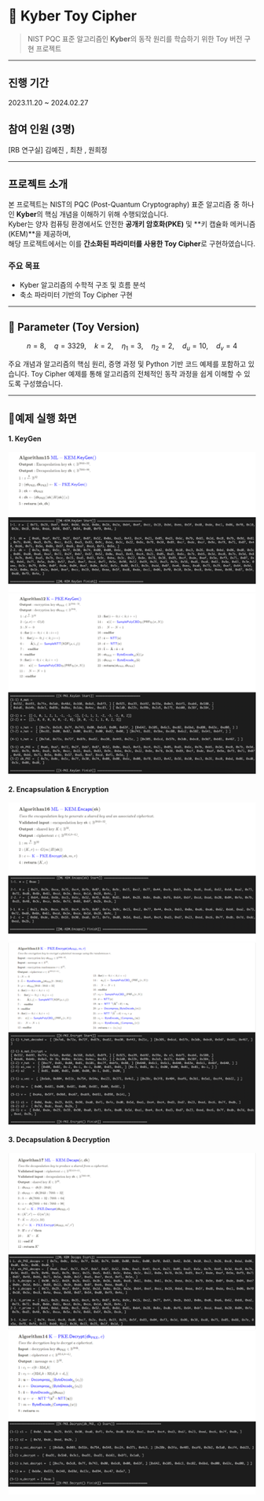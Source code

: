 # 🔐 Kyber Toy Cipher

> NIST PQC 표준 알고리즘인 **Kyber**의 동작 원리를 학습하기 위한 Toy 버전 구현 프로젝트

---

## 진행 기간
2023.11.20 ~ 2024.02.27

## 참여 인원 (3명)
[RB 연구실] 김예진 , 최찬 , 원희정

---

## 프로젝트 소개

본 프로젝트는 NIST의 PQC (Post-Quantum Cryptography) 표준 알고리즘 중 하나인 **Kyber**의 핵심 개념을 이해하기 위해 수행되었습니다.  
Kyber는 양자 컴퓨팅 환경에서도 안전한 **공개키 암호화(PKE)** 및 **키 캡슐화 메커니즘(KEM)**을 제공하며,  
해당 프로젝트에서는 이를 **간소화된 파라미터를 사용한 Toy Cipher**로 구현하였습니다.

### 주요 목표
- Kyber 알고리즘의 수학적 구조 및 흐름 분석
- 축소 파라미터 기반의 Toy Cipher 구현
  
---

## **🔅 Parameter (Toy Version)**


$$
n = 8,\quad q = 3329,\quad k = 2,\quad \eta_1 = 3,\quad \eta_2 = 2,\quad d_u = 10,\quad d_v = 4
$$

주요 개념과 알고리즘의 핵심 원리, 증명 과정 및 Python 기반 코드 예제를 포함하고 있습니다. Toy Cipher 예제를 통해 알고리즘의 전체적인 동작 과정을 쉽게 이해할 수 있도록 구성했습니다.


---
## **🔅예제 실행 화면**

#### 1. KeyGen
![KEM KeyGen](images/KEMGen.png)
![PKE KeyGen](images/PKEGen.png)

#### 2. Encapsulation & Encryption
![KEM Encapsulation](images/KEMEncaps.png)
![PKE Encryption](images/PKEEncrypt.png)

#### 3. Decapsulation & Decryption
![KEM Decapsulation](images/KEMDecaps.png)
![PKE Decryption](images/PKEDecrypt.png)
